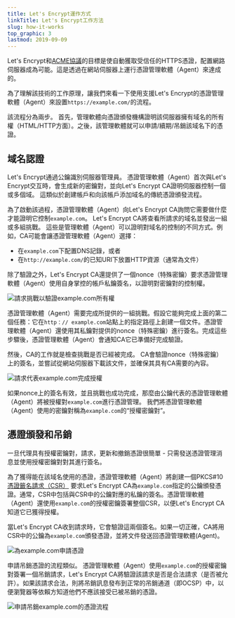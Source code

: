 ```yaml
---
title: Let's Encrypt運作方式
linkTitle: Let's Encrypt工作方法
slug: how-it-works
top_graphic: 3
lastmod: 2019-09-09
---
```


Let's Encrypt和[ACME協議](https://ietf-wg-acme.github.io/acme/)的目標是使自動獲取受信任的HTTPS憑證，配置網路伺服器成為可能。這是透過在網站伺服器上運行憑證管理軟體（Agent）來達成的。

為了理解該技術的工作原理，讓我們來看一下使用支援Let's Encrypt的憑證管理軟體（Agent）來設置`https://example.com/`的流程。

該流程分為兩步。 首先，管理軟體向憑證頒發機構證明該伺服器擁有域名的所有權（HTML/HTTP方面）。之後，該管理軟體就可以申請/續期/吊銷該域名下的憑證。

## 域名認證

Let's Encrypt通過公鑰識別伺服器管理員。 憑證管理軟體（Agent）首次與Let's Encrypt交互時，會生成新的密鑰對，並向Let's Encrypt CA證明伺服器控制一個或多個域。 這類似於創建帳戶和向該帳戶添加域名的傳統憑證頒發流程。

為了啟動該過程，憑證管理軟體（Agent）向Let's Encrypt CA詢問它需要做什麼才能證明它控制`example.com`。 Let's Encrypt CA將查看所請求的域名並發出一組或多組挑戰。 這些是管理軟體（Agent）可以證明對域名的控制的不同方式。例如，CA可能會讓憑證管理軟體（Agent）選擇： 
* 在`example.com`下配置DNS記錄，或者
* 在`http://example.com/`的已知URI下放置HTTP資源（通常為文件）

除了驗證之外，Let's Encrypt CA還提供了一個nonce（特殊密鑰）要求憑證管理軟體（Agent）使用自身掌控的帳戶私鑰簽名，以證明對密鑰對的控制權。

<div class="howitworks-figure">
<img alt="請求挑戰以驗證example.com所有權"
     src="/images/howitworks_challenge.png"/>
</div>

憑證管理軟體（Agent）需要完成所提供的一組挑戰。假設它能夠完成上面的第二個任務：它在`http：// example.com`站點上的指定路徑上創建一個文件。憑證管理軟體（Agent）還使用其私鑰對提供的nonce（特殊密鑰）進行簽名。完成這些步驟後，憑證管理軟體（Agent）會通知CA它已準備好完成驗證。

然後，CA的工作就是檢查挑戰是否已經被完成。 CA會驗證nonce（特殊密鑰）上的簽名，並嘗試從網站伺服器下載該文件，並確保其具有CA需要的內容。

<div class="howitworks-figure">
<img alt="請求代表example.com完成授權"
     src="/images/howitworks_authorization.png"/>
</div>

如果nonce上的簽名有效，並且挑戰也成功完成，那麼由公鑰代表的憑證管理軟體（Agent）將被授權對`example.com`進行憑證管理。 我們將憑證管理軟體（Agent）使用的密鑰對稱為`example.com`的“授權密鑰對”。


## 憑證頒發和吊銷

一旦代理具有授權密鑰對，請求，更新和撤銷憑證很簡單 - 只需發送憑證管理消息並使用授權密鑰對對其進行簽名。

為了獲得能在該域名使用的憑證，憑證管理軟體（Agent）將創建一個PKCS#10[憑證籤名請求（CSR）](https://tools.ietf.org/html/rfc2986) 要求Let's Encrypt CA為`example.com`指定的公鑰頒發憑證。通常，CSR中包括與CSR中的公鑰對應的私鑰的簽名。憑證管理軟體（Agent）還使用`example.com`的授權密鑰簽署整個CSR，以便Let's Encrypt CA知道它已獲得授權。

當Let's Encrypt CA收到請求時，它會驗證這兩個簽名。如果一切正確，CA將用CSR中的公鑰為`example.com`頒發憑證，並將文件發送回憑證管理軟體(Agent)。

<div class="howitworks-figure">
<img alt="為example.com申請憑證"
     src="/images/howitworks_certificate.png"/>
</div>

申請吊銷憑證的流程類似。 憑證管理軟體（Agent）使用`example.com`的授權密鑰對簽署一個吊銷請求，Let's Encrypt CA將驗證該請求是否是合法請求（是否被允許）。如果該請求合法，則將吊銷訊息發布到正常的吊銷通道（即OCSP）中，以便瀏覽器等依賴方知道他們不應該接受已被吊銷的憑證。

<div class="howitworks-figure">
<img alt="申請吊銷example.com的憑證流程"
     src="/images/howitworks_revocation.png"/>
</div>
